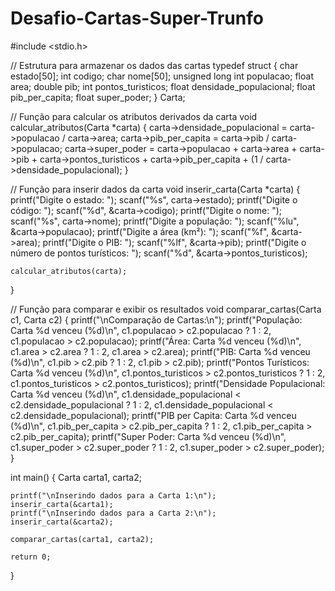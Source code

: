 # Desafio-Cartas-Super-Trunfo

#include <stdio.h>

// Estrutura para armazenar os dados das cartas
typedef struct {
    char estado[50];
    int codigo;
    char nome[50];
    unsigned long int populacao;
    float area;
    double pib;
    int pontos_turisticos;
    float densidade_populacional;
    float pib_per_capita;
    float super_poder;
} Carta;

// Função para calcular os atributos derivados da carta
void calcular_atributos(Carta *carta) {
    carta->densidade_populacional = carta->populacao / carta->area;
    carta->pib_per_capita = carta->pib / carta->populacao;
    carta->super_poder = carta->populacao + carta->area + carta->pib + carta->pontos_turisticos +
                         carta->pib_per_capita + (1 / carta->densidade_populacional);
}

// Função para inserir dados da carta
void inserir_carta(Carta *carta) {
    printf("Digite o estado: ");
    scanf("%s", carta->estado);
    printf("Digite o código: ");
    scanf("%d", &carta->codigo);
    printf("Digite o nome: ");
    scanf("%s", carta->nome);
    printf("Digite a população: ");
    scanf("%lu", &carta->populacao);
    printf("Digite a área (km²): ");
    scanf("%f", &carta->area);
    printf("Digite o PIB: ");
    scanf("%lf", &carta->pib);
    printf("Digite o número de pontos turísticos: ");
    scanf("%d", &carta->pontos_turisticos);
    
    calcular_atributos(carta);
}

// Função para comparar e exibir os resultados
void comparar_cartas(Carta c1, Carta c2) {
    printf("\nComparação de Cartas:\n");
    printf("População: Carta %d venceu (%d)\n", c1.populacao > c2.populacao ? 1 : 2, c1.populacao > c2.populacao);
    printf("Área: Carta %d venceu (%d)\n", c1.area > c2.area ? 1 : 2, c1.area > c2.area);
    printf("PIB: Carta %d venceu (%d)\n", c1.pib > c2.pib ? 1 : 2, c1.pib > c2.pib);
    printf("Pontos Turísticos: Carta %d venceu (%d)\n", c1.pontos_turisticos > c2.pontos_turisticos ? 1 : 2, c1.pontos_turisticos > c2.pontos_turisticos);
    printf("Densidade Populacional: Carta %d venceu (%d)\n", c1.densidade_populacional < c2.densidade_populacional ? 1 : 2, c1.densidade_populacional < c2.densidade_populacional);
    printf("PIB per Capita: Carta %d venceu (%d)\n", c1.pib_per_capita > c2.pib_per_capita ? 1 : 2, c1.pib_per_capita > c2.pib_per_capita);
    printf("Super Poder: Carta %d venceu (%d)\n", c1.super_poder > c2.super_poder ? 1 : 2, c1.super_poder > c2.super_poder);
}

int main() {
    Carta carta1, carta2;
    
    printf("\nInserindo dados para a Carta 1:\n");
    inserir_carta(&carta1);
    printf("\nInserindo dados para a Carta 2:\n");
    inserir_carta(&carta2);
    
    comparar_cartas(carta1, carta2);
    
    return 0;
}